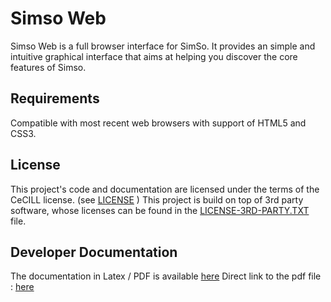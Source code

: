 Simso Web
=============

Simso Web is a full browser interface for SimSo.
It provides an simple and intuitive graphical interface that aims at helping you discover the core features of Simso.

Requirements
------------
Compatible with most recent web browsers with support of HTML5 and CSS3.

License
-------
This project's code and documentation are licensed under the terms of the CeCILL license. (see [LICENSE](https://github.com/MaximeCheramy/simso-web/blob/master/LICENSE.TXT) )
This project is build on top of 3rd party software, whose licenses can be found in the [LICENSE-3RD-PARTY.TXT](https://github.com/MaximeCheramy/simso-web/blob/master/LICENSE-3RD-PARTY.TXT) file.

Developer Documentation
-----------------------
The documentation in Latex / PDF is available [here](https://github.com/MaximeCheramy/simso-web/tree/master/doc)
Direct link to the pdf file : [here](https://github.com/MaximeCheramy/simso-web/blob/master/doc/doc.pdf)